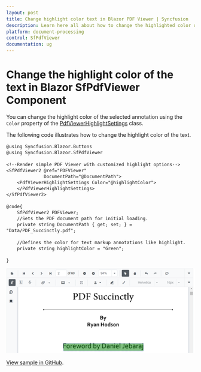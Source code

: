 ```yaml
---
layout: post
title: Change highlight color text in Blazor PDF Viewer | Syncfusion
description: Learn here all about how to change the highlighted color of the text in Syncfusion Blazor SfPdfViewer component.
platform: document-processing
control: SfPdfViewer
documentation: ug
---
```


# Change the highlight color of the text in Blazor SfPdfViewer Component

You can change the highlight color of the selected annotation using the `Color` property of the [PdfViewerHighlightSettings](https://help.syncfusion.com/cr/blazor/Syncfusion.Blazor.SfPdfViewer.PdfViewerHighlightSettings.html) class.

The following code illustrates how to change the highlight color of the text.

```cshtml
@using Syncfusion.Blazor.Buttons
@using Syncfusion.Blazor.SfPdfViewer

<!--Render simple PDF Viewer with customized highlight options-->
<SfPdfViewer2 @ref="PDFViewer"
              DocumentPath="@DocumentPath">
    <PdfViewerHighlightSettings Color="@highlightColor">
    </PdfViewerHighlightSettings>
</SfPdfViewer2>

@code{
    SfPdfViewer2 PDFViewer;
    //Sets the PDF document path for initial loading.
    private string DocumentPath { get; set; } = "Data/PDF_Succinctly.pdf";

    //Defines the color for text markup annotations like highlight.
    private string highlightColor = "Green";

}
```
![Highlight Text in Blazor PDFViewer](../../../PDF-Viewer-Classic/blazor/images/highlighttext.png)

[View sample in GitHub](https://github.com/SyncfusionExamples/blazor-pdf-viewer-examples/tree/master/Annotations/Text%20Markup/Customize%20highlight%20annotation).
